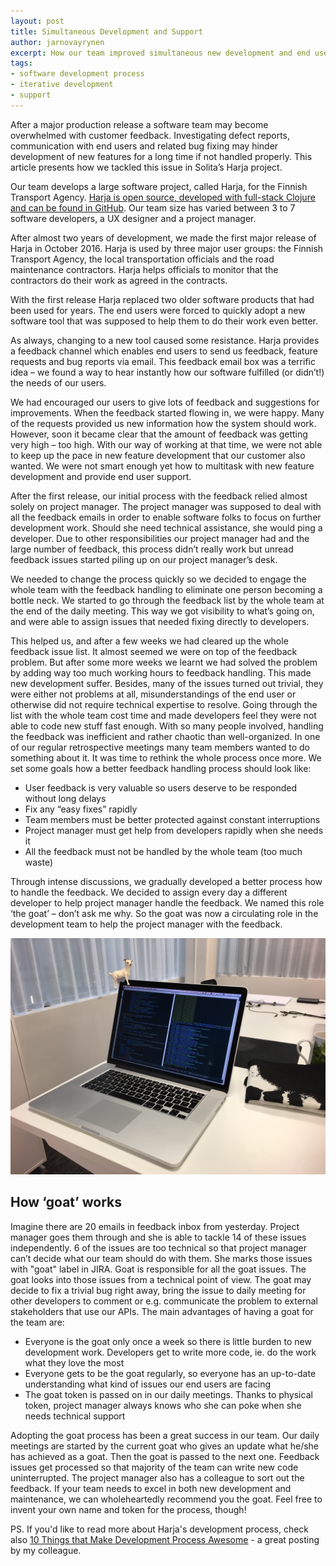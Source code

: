 ```yaml
---
layout: post
title: Simultaneous Development and Support
author: jarnovayrynen
excerpt: How our team improved simultaneous new development and end user support
tags:
- software development process
- iterative development
- support
---
```


After a major production release a software team may become overwhelmed with customer feedback. Investigating defect reports, communication with end users and related bug fixing may hinder development of new features for a long time if not handled properly. This article presents how we tackled this issue in Solita’s Harja project.



Our team develops a large software project, called Harja, for the Finnish Transport Agency. [Harja is open source, developed with full-stack Clojure and can be found in GitHub](https://github.com/finnishtransportagency/harja). Our team size has varied between 3 to 7 software developers, a UX designer and a project manager.

After almost two years of development, we made the first major release of Harja in October 2016. Harja is used by three major user groups: the Finnish Transport Agency, the local transportation officials and the road maintenance contractors. Harja helps officials to monitor that the contractors do their work as agreed in the contracts.

With the first release Harja replaced two older software products that had been used for years. The end users were forced to quickly adopt a new software tool that was supposed to help them to do their work even better.

As always, changing to a new tool caused some resistance. Harja provides a feedback channel which enables end users to send us feedback, feature requests and bug reports via email. This feedback email box was a terrific idea – we found a way to hear instantly how our software fulfilled (or didn’t!) the needs of our users.

We had encouraged our users to give lots of feedback and suggestions for improvements. When the feedback started flowing in, we were happy. Many of the requests provided us new information how the system should work. However, soon it became clear that the amount of feedback was getting very high – too high. With our way of working at that time, we were not able to keep up the pace in new feature development that our customer also wanted. We were not smart enough yet how to multitask with new feature development and provide end user support.

After the first release, our initial process with the feedback relied almost solely on project manager. The project manager was supposed to deal with all the feedback emails in order to enable software folks to focus on further development work. Should she need technical assistance, she would ping a developer. Due to other responsibilities our project manager had and the large number of feedback, this process didn’t really work but unread feedback issues started piling up on our project manager’s desk. 

We needed to change the process quickly so we decided to engage the whole team with the feedback handling to eliminate one person becoming a bottle neck. We started to go through the feedback list by the whole team at the end of the daily meeting. This way we got visibility to what’s going on, and were able to assign issues that needed fixing directly to developers.

This helped us, and after a few weeks we had cleared up the whole feedback issue list. It almost seemed we were on top of the feedback problem. But after some more weeks we learnt we had solved the problem by adding way too much working hours to feedback handling. This made new development suffer. Besides, many of the issues turned out trivial, they were either not problems at all, misunderstandings of the end user or otherwise did not require technical expertise to resolve. Going through the list with the whole team cost time and made developers feel they were not able to code new stuff fast enough. With so many people involved, handling the feedback was inefficient and rather chaotic than well-organized. In one of our regular retrospective meetings many team members wanted to do something about it. It was time to rethink the whole process once more. We set some goals how a better feedback handling process should look like:

*	User feedback is very valuable so users deserve to be responded without long delays
*	Fix any “easy fixes” rapidly
*	Team members must be better protected against constant interruptions
*	Project manager must get help from developers rapidly when she needs it
*	All the feedback must not be handled by the whole team (too much waste)

Through intense discussions, we gradually developed a better process how to handle the feedback. We decided to assign every day a different developer to help project manager handle the feedback. We named this role ‘the goat’ – don’t ask me why. So the goat was now a circulating role in the development team to help the project manager with the feedback.

![Goat](/img/simultaneous-development-and-support/goat.png)


## How ‘goat’ works

Imagine there are 20 emails in feedback inbox from yesterday. Project manager goes them through and she is able to tackle 14 of these issues independently. 6 of the issues are too technical so that project manager can’t decide what our team should do with them. She marks those issues with "goat" label in JIRA. Goat is responsible for all the goat issues. The goat looks into those issues from a technical point of view. The goat may decide to fix a trivial bug right away, bring the issue to daily meeting for other developers to comment or e.g. communicate the problem to external stakeholders that use our APIs. The main advantages of having a goat for the team are:

*	Everyone is the goat only once a week so there is little burden to new development work. Developers get to write more code, ie. do the work what they love the most
*	Everyone gets to be the goat regularly, so everyone has an up-to-date understanding what kind of issues our end users are facing
*	The goat token is passed on in our daily meetings. Thanks to physical token, project manager always knows who she can poke when she needs technical support

Adopting the goat process has been a great success in our team. Our daily meetings are started by the current goat who gives an update what he/she has achieved as a goat. Then the goat is passed to the next one. Feedback issues get processed so that majority of the team can write new code uninterrupted. The project manager also has a colleague to sort out the feedback. If your team needs to excel in both new development and maintenance, we can wholeheartedly recommend you the goat. Feel free to invent your own name and token for the process, though!

PS. If you'd like to read more about Harja's development process, check also [10 Things that Make Development Process Awesome](http://dev.solita.fi/2016/07/04/10-things-that-make-development-process-awesome.html) - a great posting by my colleague.
